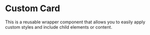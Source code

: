 # Custom Card

This is a reusable wrapper component that allows you to easily apply custom styles and include child elements or content.